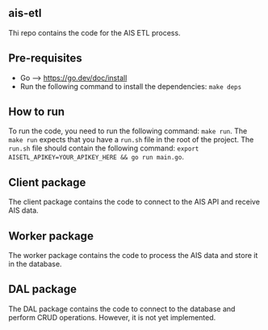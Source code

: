 ## ais-etl
Thi repo contains the code for the AIS ETL process. 

## Pre-requisites
- Go --> https://go.dev/doc/install
- Run the following command to install the dependencies:
```make deps```

## How to run
To run the code, you need to run the following command:
```make run```. 
The ```make run``` expects that you have a ```run.sh``` file in the root of the project. The ```run.sh``` file should 
contain the following command:
```export AISETL_APIKEY=YOUR_APIKEY_HERE && go run main.go```.

## Client package
The client package contains the code to connect to the AIS API and receive AIS data.

## Worker package
The worker package contains the code to process the AIS data and store it in the database.

## DAL package
The DAL package contains the code to connect to the database and perform CRUD operations. However, it is not yet 
implemented.